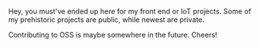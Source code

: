 Hey, you must've ended up here for my front end or IoT projects.
Some of my prehistoric projects are public, while newest are private.

Contributing to OSS is maybe somewhere in the future.
Cheers!

<!---
gsicvj/gsicvj is a ✨ special ✨ repository because its `README.md` (this file) appears on your GitHub profile.
You can click the Preview link to take a look at your changes.
--->

